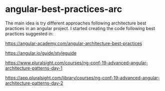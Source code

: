 # angular-best-practices-arc

The main idea is try different approaches following architecture best practices in an angular project. 
I started creating the code following best practices suggested in: 

https://angular-academy.com/angular-architecture-best-practices

https://angular.io/guide/styleguide

https://www.pluralsight.com/courses/ng-conf-19-advanced-angular-architecture-patterns-day-1

https://app.pluralsight.com/library/courses/ng-conf-19-advanced-angular-architecture-patterns-day-2

